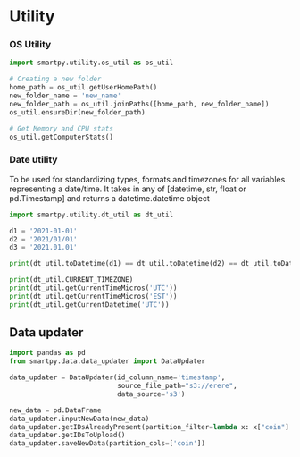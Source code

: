 # Utility

### OS Utility

```python
import smartpy.utility.os_util as os_util

# Creating a new folder
home_path = os_util.getUserHomePath()
new_folder_name = 'new_name'
new_folder_path = os_util.joinPaths([home_path, new_folder_name])
os_util.ensureDir(new_folder_path)

# Get Memory and CPU stats
os_util.getComputerStats()
```

### Date utility

To be used for standardizing types, formats and timezones for all variables representing a date/time. It takes in any
of [datetime, str, float or pd.Timestamp] and returns a datetime.datetime object

```python
import smartpy.utility.dt_util as dt_util

d1 = '2021-01-01'
d2 = '2021/01/01'
d3 = '2021.01.01'

print(dt_util.toDatetime(d1) == dt_util.toDatetime(d2) == dt_util.toDatetime(d3))

print(dt_util.CURRENT_TIMEZONE)
print(dt_util.getCurrentTimeMicros('UTC'))
print(dt_util.getCurrentTimeMicros('EST'))
print(dt_util.getCurrentDatetime('UTC'))

```


## Data updater
```python
import pandas as pd
from smartpy.data.data_updater import DataUpdater

data_updater = DataUpdater(id_column_name='timestamp',
                           source_file_path="s3://erere",
                           data_source='s3')

new_data = pd.DataFrame
data_updater.inputNewData(new_data)
data_updater.getIDsAlreadyPresent(partition_filter=lambda x: x["coin"] == symbol)
data_updater.getIDsToUpload()
data_updater.saveNewData(partition_cols=['coin'])

```






